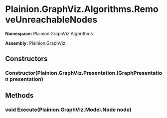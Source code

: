 
# Plainion.GraphViz.Algorithms.RemoveUnreachableNodes

**Namespace:** Plainion.GraphViz.Algorithms

**Assembly:** Plainion.GraphViz


## Constructors

### Constructor(Plainion.GraphViz.Presentation.IGraphPresentation presentation)


## Methods

### void Execute(Plainion.GraphViz.Model.Node node)
